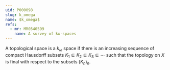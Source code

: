 ```yaml
---
uid: P000098
slug: k_omega
name: $k_omega$
refs:
  - mr: MR0540599
    name: A survey of kω-spaces
---
```

A topological space is a $k_\omega$ space if there is an increasing sequence of compact Hausdorff subsets $K_1\subseteq K_2 \subseteq K_3 \subseteq \cdots$ such that the topology on $X$ is final with respect to the subsets $(K_n)_n$.
